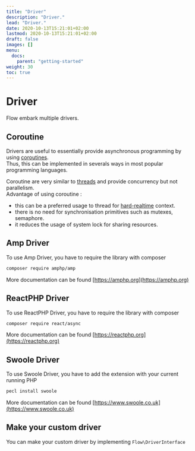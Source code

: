 ```yaml
---
title: "Driver"
description: "Driver."
lead: "Driver."
date: 2020-10-13T15:21:01+02:00
lastmod: 2020-10-13T15:21:01+02:00
draft: false
images: []
menu:
  docs:
    parent: "getting-started"
weight: 30
toc: true
---
```


# Driver

Flow embark multiple drivers.

## Coroutine

Drivers are useful to essentially provide asynchronous programming by using [coroutines](https://en.wikipedia.org/wiki/Coroutine).  
Thus, this can be implemented in severals ways in most popular programming languages.

Coroutine are very similar to [threads](https://en.wikipedia.org/wiki/Thread_(computing)) and provide concurrency but not parallelism.  
Advantage of using coroutine :  
- this can be a preferred usage to thread for [hard-realtime](https://en.wikipedia.org/wiki/Real-time_computing#Hard) context.  
- there is no need for synchronisation primitives such as mutexes, semaphore.  
- it reduces the usage of system lock for sharing resources.  

## Amp Driver

To use Amp Driver, you have to require the library with composer

```bash
composer require amphp/amp
```

More documentation can be found [https://amphp.org](https://amphp.org)

## ReactPHP Driver

To use ReactPHP Driver, you have to require the library with composer

```bash
composer require react/async
```

More documentation can be found [https://reactphp.org](https://reactphp.org)

## Swoole Driver

To use Swoole Driver, you have to add the extension with your current running PHP

```bash
pecl install swoole
```

More documentation can be found [https://www.swoole.co.uk](https://www.swoole.co.uk)

## Make your custom driver

You can make your custom driver by implementing `Flow\DriverInterface`